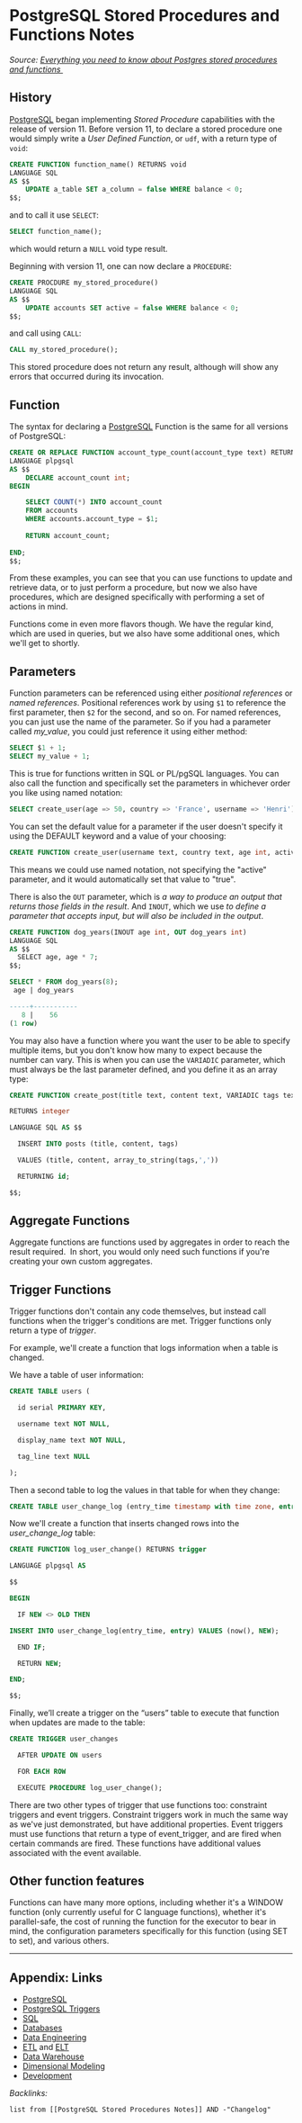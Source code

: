 # PostgreSQL Stored Procedures and Functions Notes

*Source: [Everything you need to know about Postgres stored procedures and functions ](https://www.enterprisedb.com/postgres-tutorials/everything-you-need-know-about-postgres-stored-procedures-and-functions)*

## History

[PostgreSQL](../3-Resources/Tools/Developer%20Tools/Data%20Stack/Databases/PostgreSQL.md) began implementing *Stored Procedure* capabilities with the release of version 11. Before version 11, to declare a stored procedure one would simply write a *User Defined Function*, or `udf`, with a return type of `void`:

````sql
CREATE FUNCTION function_name() RETURNS void
LANGUAGE SQL
AS $$
    UPDATE a_table SET a_column = false WHERE balance < 0;
$$;
````

and to call it use `SELECT`:

````sql
SELECT function_name();
````

which would return a `NULL` void type result.

Beginning with version 11, one can now declare a `PROCEDURE`:

````sql
CREATE PROCDURE my_stored_procedure()
LANGUAGE SQL
AS $$
    UPDATE accounts SET active = false WHERE balance < 0;
$$;
````

and call using `CALL`:

````sql
CALL my_stored_procedure();
````

This stored procedure does not return any result, although will show any errors that occurred during its invocation.

## Function

The syntax for declaring a [PostgreSQL](../3-Resources/Tools/Developer%20Tools/Data%20Stack/Databases/PostgreSQL.md) Function is the same for all versions of PostgreSQL:

````sql
CREATE OR REPLACE FUNCTION account_type_count(account_type text) RETURNS integer
LANGUAGE plpgsql
AS $$
    DECLARE account_count int;
BEGIN

    SELECT COUNT(*) INTO account_count
    FROM accounts
    WHERE accounts.account_type = $1;
    
    RETURN account_count;
    
END;
$$;
````

From these examples, you can see that you can use functions to update and retrieve data, or to just perform a procedure, but now we also have procedures, which are designed specifically with performing a set of actions in mind.

Functions come in even more flavors though. We have the regular kind, which are used in queries, but we also have some additional ones, which we'll get to shortly.

## Parameters

Function parameters can be referenced using either *positional references* or *named references*. Positional references work by using `$1` to reference the first parameter, then `$2` for the second, and so on. For named references, you can just use the name of the parameter. So if you had a parameter called *my_value*, you could just reference it using either method:

````sql
SELECT $1 + 1;
SELECT my_value + 1;
````

This is true for functions written in SQL or PL/pgSQL languages. You can also call the function and specifically set the parameters in whichever order you like using named notation:

````sql
SELECT create_user(age => 50, country => 'France', username => 'Henri');
````

You can set the default value for a parameter if the user doesn't specify it using the DEFAULT keyword and a value of your choosing:

````sql
CREATE FUNCTION create_user(username text, country text, age int, active bool DEFAULT true)...
````

This means we could use named notation, not specifying the "active" parameter, and it would automatically set that value to "true".

There is also the `OUT` parameter, which is *a way to produce an output that returns those fields in the result*. 
And `INOUT`, which we use *to define a parameter that accepts input, but will also be included in the output*.

````sql
CREATE FUNCTION dog_years(INOUT age int, OUT dog_years int)
LANGUAGE SQL
AS $$
  SELECT age, age * 7;
$$;

SELECT * FROM dog_years(8);
 age | dog_years

-----+-----------
   8 |    56
(1 row)
````

You may also have a function where you want the user to be able to specify multiple items, but you don't know how many to expect because the number can vary. This is when you can use the `VARIADIC` parameter, which must always be the last parameter defined, and you define it as an array type:

````sql
CREATE FUNCTION create_post(title text, content text, VARIADIC tags text[])

RETURNS integer

LANGUAGE SQL AS $$

  INSERT INTO posts (title, content, tags)

  VALUES (title, content, array_to_string(tags,','))

  RETURNING id;

$$;
````

## Aggregate Functions

Aggregate functions are functions used by aggregates in order to reach the result required.  In short, you would only need such functions if you're creating your own custom aggregates.

## Trigger Functions

Trigger functions don't contain any code themselves, but instead call functions when the trigger's conditions are met. Trigger functions only return a type of *trigger*.

For example, we'll create a function that logs information when a table is changed.

We have a table of user information:

````sql
CREATE TABLE users (

  id serial PRIMARY KEY,

  username text NOT NULL,

  display_name text NOT NULL,

  tag_line text NULL

);
````

Then a second table to log the values in that table for when they change:

````sql
CREATE TABLE user_change_log (entry_time timestamp with time zone, entry users);
````

Now we'll create a function that inserts changed rows into the *user_change_log* table:

````sql
CREATE FUNCTION log_user_change() RETURNS trigger

LANGUAGE plpgsql AS

$$

BEGIN

  IF NEW <> OLD THEN

INSERT INTO user_change_log(entry_time, entry) VALUES (now(), NEW);

  END IF;

  RETURN NEW;

END;

$$;
````

Finally, we’ll create a trigger on the “users” table to execute that function when updates are made to the table:

````sql
CREATE TRIGGER user_changes

  AFTER UPDATE ON users

  FOR EACH ROW

  EXECUTE PROCEDURE log_user_change();
````

There are two other types of trigger that use functions too: constraint triggers and event triggers. Constraint triggers work in much the same way as we've just demonstrated, but have additional properties. Event triggers must use functions that return a type of event_trigger, and are fired when certain commands are fired. These functions have additional values associated with the event available.

## Other function features

Functions can have many more options, including whether it's a WINDOW function (only currently useful for C language functions), whether it's parallel-safe, the cost of running the function for the executor to bear in mind, the configuration parameters specifically for this function (using SET to set), and various others.

---

## Appendix: Links

* [PostgreSQL](../3-Resources/Tools/Developer%20Tools/Data%20Stack/Databases/PostgreSQL.md)
* [PostgreSQL Triggers](PostgreSQL%20Triggers.md)
* [SQL](../2-Areas/Code/SQL/SQL.md)
* [Databases](../2-Areas/MOCs/Databases.md)
* [Data Engineering](../2-Areas/MOCs/Data%20Engineering.md)
* [ETL](ETL.md) and [ELT](ELT.md)
* [Data Warehouse](Data%20Warehouse.md)
* [Dimensional Modeling](Dimensional%20Modeling.md)
* [Development](../2-Areas/MOCs/Development.md)

*Backlinks:*

````dataview
list from [[PostgreSQL Stored Procedures Notes]] AND -"Changelog"
````
